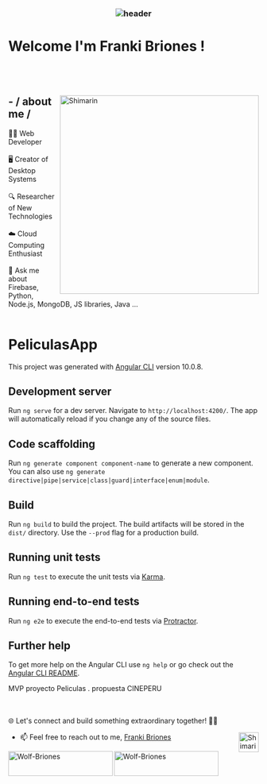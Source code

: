 <h3 align="center">
  
  ![header](https://firebasestorage.googleapis.com/v0/b/franki-briones.appspot.com/o/sofware%20developer%20fb.gif?alt=media&token=59c7e78f-508f-42ce-a94e-709d69210163) 
  
 # Welcome I'm Franki Briones !

</h3> 
<br></br>

<div>

<img align="right" width="400" alt="Shimarin" src="https://firebasestorage.googleapis.com/v0/b/franki-briones.appspot.com/o/dev%20metod.gif?alt=media&token=a3c328cf-ad9b-49f5-a45d-bb84b79f4fbe"/>

<h2> - / about me /</h2>
👨‍💻 Web Developer
<br></br>
🖥️ Creator of Desktop Systems
<br></br>
🔍 Researcher of New Technologies
<br></br>
☁️ Cloud Computing Enthusiast
<br></br>
💬 Ask me about Firebase, Python, Node.js, MongoDB, JS libraries, Java ...
<br></br>

# PeliculasApp

This project was generated with [Angular CLI](https://github.com/angular/angular-cli) version 10.0.8.

## Development server

Run `ng serve` for a dev server. Navigate to `http://localhost:4200/`. The app will automatically reload if you change any of the source files.

## Code scaffolding

Run `ng generate component component-name` to generate a new component. You can also use `ng generate directive|pipe|service|class|guard|interface|enum|module`.

## Build

Run `ng build` to build the project. The build artifacts will be stored in the `dist/` directory. Use the `--prod` flag for a production build.

## Running unit tests

Run `ng test` to execute the unit tests via [Karma](https://karma-runner.github.io).

## Running end-to-end tests

Run `ng e2e` to execute the end-to-end tests via [Protractor](http://www.protractortest.org/).

## Further help

To get more help on the Angular CLI use `ng help` or go check out the [Angular CLI README](https://github.com/angular/angular-cli/blob/master/README.md).

MVP proyecto Peliculas . propuesta CINEPERU


<br></br>
🌐 Let's connect and build something extraordinary together! 🚀✨

<img align="right" width="40" alt="Shimarin" src="https://us.123rf.com/450wm/sommersby/sommersby1908/sommersby190800173/130588066-usuario-con-corbata-trabajando-en-computadora-port%C3%A1til-ilustraci%C3%B3n-del-concepto-de-persona-con.jpg?ver=6"/>

- 📫 Feel free to reach out to me, 
<a href="https://franki-briones.web.app/">Franki Briones</a>
  </div>
  </div>
 
<p><a href="https://www.buymeacoffee.com/Wolf-Briones"> <img align="left" src="https://cdn.buymeacoffee.com/buttons/v2/default-yellow.png" height="50" width="210" alt="Wolf-Briones" /></a><a href="https://ko-fi.com/Wolf-Briones"> <img align="left" src="https://cdn.ko-fi.com/cdn/kofi3.png?v=3" height="50" width="210" alt="Wolf-Briones" /></a></p><br><br>

